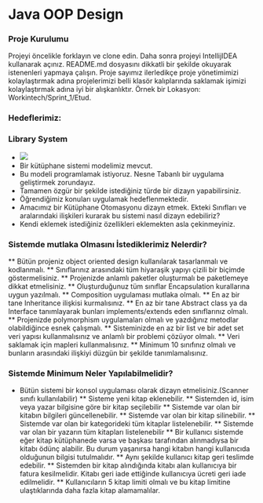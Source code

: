 #  Java OOP Design

### Proje Kurulumu

Projeyi öncelikle forklayın ve clone edin.
Daha sonra projeyi IntellijIDEA kullanarak açınız. README.md dosyasını dikkatli bir şekilde okuyarak istenenleri yapmaya çalışın.
Proje sayımız ilerledikçe proje yönetimimizi kolaylaştırmak adına projelerimizi belli klasör kalıplarında saklamak işimizi kolaylaştırmak adına iyi bir alışkanlıktır.
Örnek bir Lokasyon: Workintech/Sprint_1/Etud.

### Hedeflerimiz:

### Library System

 * ![](challenge1.png)
 * Bir kütüphane sistemi modelimiz mevcut.
 * Bu modeli programlamak istiyoruz. Nesne Tabanlı bir uygulama geliştirmek zorundayız.
 * Tamamen özgür bir şekilde istediğiniz türde bir dizayn yapabilirsiniz.
 * Öğrendiğimiz konuları uygulamak hedeflenmektedir.
 * Amacımız bir Kütüphane Otomasyonu dizayn etmek. Ekteki Sınıfları ve aralarındaki ilişkileri kurarak bu sistemi nasıl dizayn edebiliriz?
 * Kendi eklemek istediğiniz özellikleri eklemekten asla çekinmeyiniz.

### Sistemde mutlaka Olmasını İstediklerimiz Nelerdir?

** Bütün projeniz object oriented design kullanılarak tasarlanmalı ve kodlanmalı.
** Sınıflarınız arasındaki tüm hiyaraşik yapıyı çizili bir biçimde göstermelisiniz.
** Projenizde anlamlı paketler oluşturmalı be paketlemeye dikkat etmelisiniz.
** Oluşturduğunuz tüm sınıflar Encapsulation kurallarına uygun yazılmalı.
** Composition uygulaması mutlaka olmalı.
** En az bir tane Inheritance ilişkisi kurmalısınız.
** En az bir tane Abstract class ya da Interface tanımlayarak bunları implements/extends eden sınıflarınız olmalı.
** Projenizde polymorphism uygulamaları olmalı ve yazdığınız metodlar olabildiğince esnek çalışmalı.
** Sisteminizde en az bir list ve bir adet set veri yapısı kullanmalısınız ve anlamlı bir problemi çözüyor olmalı.
** Veri saklamak için mapleri kullanmalısınız.
** Minimum 10 sınıfınız olmalı ve bunların arasındaki ilişkiyi düzgün bir şekilde tanımlamalısınız.

### Sistemde Minimum Neler Yapılabilmelidir?
* Bütün sistemi bir konsol uygulaması olarak dizayn etmelisiniz.(Scanner sınıfı kullanılabilir)
** Sisteme yeni kitap eklenebilir.
** Sistemden id, isim veya yazar bilgisine göre bir kitap seçilebilir
** Sistemde var olan bir kitabın bilgileri güncellenebilir.
** Sistemde var olan bir kitap silinebilir.
** Sistemde var olan bir kategorideki tüm kitaplar listelenebilir.
** Sistemde var olan bir yazarın tüm kitapları listelenebilir
** Bir kullanıcı sistemde eğer kitap kütüphanede varsa ve başkası tarafından alınmadıysa bir kitabı ödünç alabilir. Bu durum yaşanırsa hangi kitabın hangi kullanıcıda olduğunun bilgisi tutulmalıdır.
** Aynı şekilde kullanıcı kitap geri teslimde edebilir.
** Sistemden bir kitap alındığında kitabı alan kullanıcıya bir fatura kesilmelidir. Kitabı geri iade ettiğinde kullanıcıya ücreti geri iade edilmelidir.
** Kullanıcıların 5 kitap limiti olmalı ve bu kitap limitine ulaştıklarında daha fazla kitap alamamalılar.  
 
